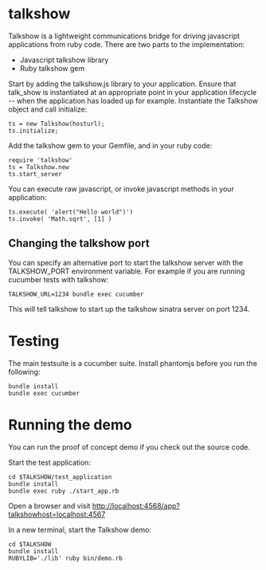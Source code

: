 talkshow
=========

Talkshow is a lightweight communications bridge for driving javascript applications
from ruby code. There are two parts to the implementation:
* Javascript talkshow library
* Ruby talkshow gem

Start by adding the talkshow.js library to your application. Ensure that talk_show
is instantiated at an appropriate point in your application lifecycle -- when the
application has loaded up for example. Instantiate the Talkshow object and
call initialize:

    ts = new Talkshow(hosturl);
    ts.initialize;
    
Add the talkshow gem to your Gemfile, and in your ruby code:

    require 'talkshow'
    ts = Talkshow.new
    ts.start_server

You can execute raw javascript, or invoke javascript methods in your application:

    ts.execute( 'alert("Hello world")')
    ts.invoke( 'Math.sqrt', [1] )

## Changing the talkshow port

You can specify an alternative port to start the talkshow server with the TALKSHOW_PORT
environment variable. For example if you are running cucumber tests with talkshow:

    TALKSHOW_URL=1234 bundle exec cucumber
    
This will tell talkshow to start up the talkshow sinatra server on port 1234.

# Testing

The main testsuite is a cucumber suite. Install phantomjs before you run
the following:

    bundle install
    bundle exec cucumber

# Running the demo

You can run the proof of concept demo if you check out the source code.

Start the test application:

    cd $TALKSHOW/test_application
    bundle install
    bundle exec ruby ./start_app.rb

Open a browser and visit <http://localhost:4568/app?talkshowhost=localhost:4567>

In a new terminal, start the Talkshow demo:

    cd $TALKSHOW
    bundle install
    RUBYLIB='./lib' ruby bin/demo.rb
